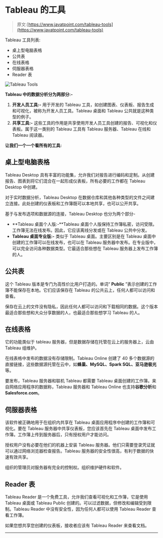 # Tableau 的工具

> 原文:[https://www.javatpoint.com/tableau-tools](https://www.javatpoint.com/tableau-tools)

Tableau 工具列表:

*   桌上型电脑表格
*   公共表
*   在线表格
*   伺服器表格
*   Reader 表

![Tableau Tools](../Images/f8dec2604d862f8b61873c22d1e4cf09.png)

**Tableau 中的数据分析分为两部分:-**

1.  **开发人员工具:-** 用于开发的 Tableau 工具，如创建图表、仪表板、报告生成和可视化，被称为开发人员工具。Tableau 桌面和 Tableau 公共就是这种类型的例子。
2.  **共享工具:-** 这些工具的作用是共享使用开发人员工具创建的报告、可视化和仪表板。属于这一类别的 Tableau 工具有 Tableau 服务器、Tableau 在线和 Tableau 阅读器。

**让我们一个一个看所有的工具:**

## 桌上型电脑表格

Tableau Desktop 具有丰富的功能集，允许我们对报告进行编码和定制。从创建报告、图表到将它们混合在一起形成仪表板，所有必要的工作都在 Tableau Desktop 中创建。

对于实时数据分析，Tableau Desktop 在数据仓库和其他各种类型的文件之间建立连接。此处创建的仪表板和工作簿既可以本地共享，也可以公开共享。

基于与发布选项和数据源的连接，Tableau Desktop 也分为两个部分-

*   **Tableau 桌面个人版:-**Tableau 桌面个人版保持工作簿私密，访问受限。工作簿无法在线发布。因此，它应该离线分发或在 Tableau 公共中分发。
*   **Tableau 桌面专业版:-** 类似于 Tableau 桌面。主要区别是在 Tableau 桌面中创建的工作簿可以在线发布，也可以在 Tableau 服务器中发布。在专业版中，可以完全访问各种数据类型。它最适合那些想在 Tableau 服务器上发布工作簿的人。

## 公共表

这个 Tableau 版本是专门为高性价比用户打造的。单词“ **Public** ”表示创建的工作簿不能保存在本地。它们应该保存在 Tableau 的公共云上，任何人都可以访问和查看。

保存在云上的文件没有隐私，因此任何人都可以访问和下载相同的数据。这个版本最适合那些想和大众分享数据的人，也最适合那些想学习 Tableau 的人。

## 在线表格

它的功能类似于 tableau 服务器，但是数据存储在托管在云上的服务器上，云由 Tableau 组维护。

在线表格中发布的数据没有存储限制。Tableau Online 创建了 40 多个数据源的直接链接，这些数据源托管在云中，如**蜂巢、MySQL、Spark SQL、亚马逊极光**等。

要发布，Tableau 服务器和联机 Tableau 都需要 Tableau 桌面创建的工作簿。来自网络应用程序的数据称，Tableau 服务器和 Tableau Online 也支持**谷歌分析**和**Salesforce.com**。

## 伺服器表格

该软件被正确地用于在组织内共享在 Tableau 桌面应用程序中创建的工作簿和可视化。要在 Tableau 服务器中共享仪表板，您应该首先在 Tableau 桌面中发布工作簿。工作簿上传到服务器后，只有授权用户才能访问。

授权用户没有必要在他们的机器上安装 Tableau 服务器。他们只需要登录凭证就可以通过网络浏览器检查报告。Tableau 服务器的安全性很高，有利于数据的快速有效共享。

组织的管理员对服务器有完全的控制权。组织维护硬件和软件。

## Reader 表

Tableau Reader 是一个免费工具，允许我们查看可视化和工作簿，它是使用 Tableau 桌面或 Tableau Public 创建的。可以过滤数据，但修改和编辑受到限制。Tableau Reader 中没有安全性，因为任何人都可以使用 Tableau Reader 查看工作簿。

如果您想共享您创建的仪表板，接收者应该有 Tableau Reader 来查看文档。

* * *